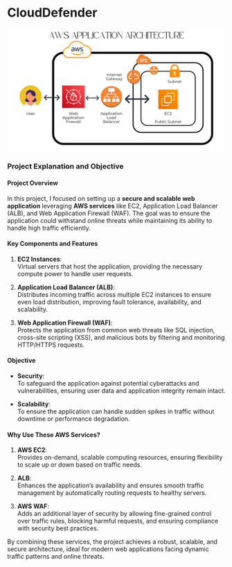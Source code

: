 # CloudDefender
![Alt text](./Architecture.png)
### Project Explanation and Objective

#### **Project Overview**  
In this project, I focused on setting up a **secure and scalable web application** leveraging **AWS services** like EC2, Application Load Balancer (ALB), and Web Application Firewall (WAF). The goal was to ensure the application could withstand online threats while maintaining its ability to handle high traffic efficiently.

#### **Key Components and Features**  
1. **EC2 Instances**:  
   Virtual servers that host the application, providing the necessary compute power to handle user requests.

2. **Application Load Balancer (ALB)**:  
   Distributes incoming traffic across multiple EC2 instances to ensure even load distribution, improving fault tolerance, availability, and scalability.

3. **Web Application Firewall (WAF)**:  
   Protects the application from common web threats like SQL injection, cross-site scripting (XSS), and malicious bots by filtering and monitoring HTTP/HTTPS requests.

#### **Objective**  
- **Security**:  
  To safeguard the application against potential cyberattacks and vulnerabilities, ensuring user data and application integrity remain intact.

- **Scalability**:  
  To ensure the application can handle sudden spikes in traffic without downtime or performance degradation.

#### **Why Use These AWS Services?**  

1. **AWS EC2**:  
   Provides on-demand, scalable computing resources, ensuring flexibility to scale up or down based on traffic needs.

2. **ALB**:  
   Enhances the application’s availability and ensures smooth traffic management by automatically routing requests to healthy servers.

3. **AWS WAF**:  
   Adds an additional layer of security by allowing fine-grained control over traffic rules, blocking harmful requests, and ensuring compliance with security best practices.

By combining these services, the project achieves a robust, scalable, and secure architecture, ideal for modern web applications facing dynamic traffic patterns and online threats.
